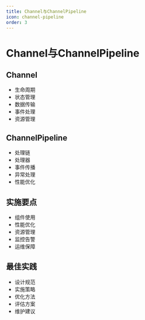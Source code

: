 ```yaml
---
title: Channel与ChannelPipeline
icon: channel-pipeline
order: 3
---
```


# Channel与ChannelPipeline

## Channel
- 生命周期
- 状态管理
- 数据传输
- 事件处理
- 资源管理

## ChannelPipeline
- 处理链
- 处理器
- 事件传播
- 异常处理
- 性能优化

## 实施要点
- 组件使用
- 性能优化
- 资源管理
- 监控告警
- 运维保障

## 最佳实践
- 设计规范
- 实施策略
- 优化方法
- 评估方案
- 维护建议
